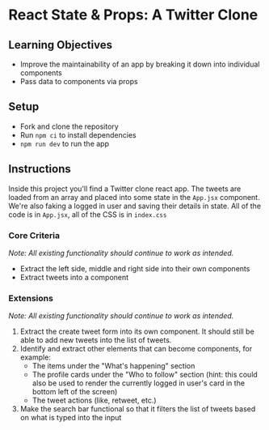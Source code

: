 # React State & Props: A Twitter Clone

## Learning Objectives

-   Improve the maintainability of an app by breaking it down into individual components
-   Pass data to components via props

## Setup

-   Fork and clone the repository
-   Run `npm ci` to install dependencies
-   `npm run dev` to run the app

## Instructions

Inside this project you'll find a Twitter clone react app. The tweets are loaded from an array and placed into some state in
the `App.jsx` component. We're also faking a logged in user and saving their details in state. All of the code is in `App.jsx`, all of the CSS is in `index.css`

### Core Criteria

_Note: All existing functionality should continue to work as intended._

-   Extract the left side, middle and right side into their own components
-   Extract tweets into a component

### Extensions

_Note: All existing functionality should continue to work as intended._

1. Extract the create tweet form into its own component. It should still be able to add new tweets into the list of tweets.
2. Identify and extract other elements that can become components, for example:
    - The items under the "What's happening" section
    - The profile cards under the "Who to follow" section (hint: this could also be used to render the currently logged in user's card in the bottom left of the screen)
    - The tweet actions (like, retweet, etc.)
3. Make the search bar functional so that it filters the list of tweets based on what is typed into the input
